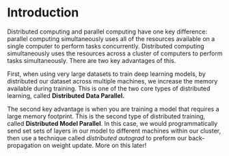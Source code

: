 # Introduction

Distributed computing and parallel computing have one key difference: parallel computing simultaneously uses all of the resources available on a single computer to perform tasks concurrently. Distributed computing simultaneously uses the resources across a cluster of computers to perform tasks simultaneously. There are two key advantages of this.

First, when using very large datasets to train deep learning models, by distributed our dataset across multiple machines, we increase the memory available during training. This is one of the two core types of distributed learning, called **Distributed Data Parallel.**

The second key advantage is when you are training a model that requires a large memory footprint. This is the second type of distributed training, called **Distributed Model Parallel**. In this case, we would programmatically send set sets of layers in our model to different machines within our cluster, then use a technique called _distributed autograd_ to preform our back-propagation on weight update. More on this later!
